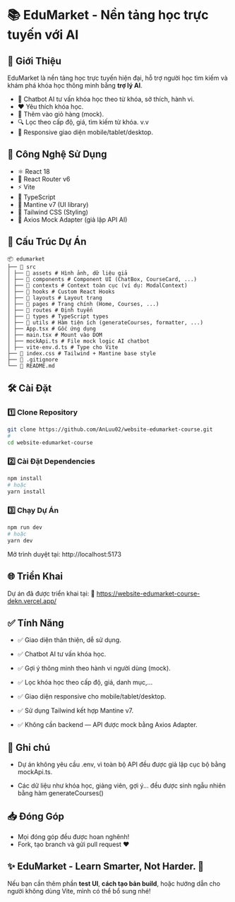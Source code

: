 # 📚 EduMarket - Nền tảng học trực tuyến với AI

## 📝 Giới Thiệu
EduMarket là nền tảng học trực tuyến hiện đại, hỗ trợ người học tìm kiếm và khám phá khóa học thông minh bằng **trợ lý AI**.

- 💬 Chatbot AI tư vấn khóa học theo từ khóa, sở thích, hành vi.
- ❤️ Yêu thích khóa học.
- 🛒 Thêm vào giỏ hàng (mock).
- 🔍 Lọc theo cấp độ, giá, tìm kiếm từ khóa. v.v
- 📱 Responsive giao diện mobile/tablet/desktop.


## 🚀 Công Nghệ Sử Dụng

- ⚛️ React 18
- 🧭 React Router v6
- ⚡ Vite
- 🧠 TypeScript
- 🎨 Mantine v7 (UI library)
- 💨 Tailwind CSS (Styling)
- 🔧 Axios Mock Adapter (giả lập API AI)


## 📂 Cấu Trúc Dự Án
```
📦 edumarket
├── 📂 src
│ ├── 📂 assets # Hình ảnh, dữ liệu giả
│ ├── 📂 components # Component UI (ChatBox, CourseCard, ...)
│ ├── 📂 contexts # Context toàn cục (ví dụ: ModalContext)
│ ├── 📂 hooks # Custom React Hooks
│ ├── 📂 layouts # Layout trang
│ ├── 📂 pages # Trang chính (Home, Courses, ...)
│ ├── 📂 routes # Định tuyến
│ ├── 📂 types # TypeScript types
│ ├── 📂 utils # Hàm tiện ích (generateCourses, formatter, ...)
│ ├── App.tsx # Gốc ứng dụng
│ ├── main.tsx # Mount vào DOM
│ ├── mockApi.ts # File mock logic AI chatbot
│ ├── vite-env.d.ts # Type cho Vite
├── 📄 index.css # Tailwind + Mantine base style
├── 📄 .gitignore
└── 📄 README.md   
```


## 🛠 Cài Đặt

### 1️⃣ Clone Repository
```bash
git clone https://github.com/AnLuu02/website-edumarket-course.git
#
cd website-edumarket-course
```

### 2️⃣ Cài Đặt Dependencies
```bash
npm install
# hoặc
yarn install
```

### 3️⃣ Chạy Dự Án
```bash
npm run dev
# hoặc
yarn dev
```

Mở trình duyệt tại: http://localhost:5173


## 🌐 Triển Khai
Dự án đã được triển khai tại:
🔗 https://website-edumarket-course-dekn.vercel.app/


## ✅ Tính Năng
 - ✅ Giao diện thân thiện, dễ sử dụng.

 - ✅ Chatbot AI tư vấn khóa học.

 - ✅ Gợi ý thông minh theo hành vi người dùng (mock).

 - ✅ Lọc khóa học theo cấp độ, giá, danh mục,...

 - ✅ Giao diện responsive cho mobile/tablet/desktop.

 - ✅ Sử dụng Tailwind kết hợp Mantine v7.

 - ✅ Không cần backend — API được mock bằng Axios Adapter.


 ## 📌 Ghi chú
 - Dự án không yêu cầu .env, vì toàn bộ API đều được giả lập cục bộ bằng mockApi.ts.

 - Các dữ liệu như khóa học, giảng viên, gợi ý... đều được sinh ngẫu nhiên bằng hàm generateCourses()


## 📥 Đóng Góp
 - Mọi đóng góp đều được hoan nghênh!
 - Fork, tạo branch và gửi pull request ❤️


## ✨ EduMarket - Learn Smarter, Not Harder. 🚀
Nếu bạn cần thêm phần **test UI**, **cách tạo bản build**, hoặc hướng dẫn cho người không dùng Vite, mình có thể bổ sung nhé!
